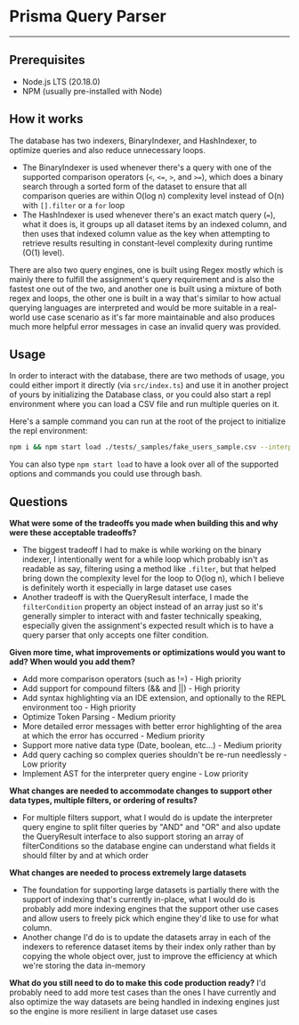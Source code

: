 # Prisma Query Parser

---

## Prerequisites

- Node.js LTS (20.18.0)
- NPM (usually pre-installed with Node)

## How it works

The database has two indexers, BinaryIndexer, and HashIndexer, to optimize queries and also reduce unnecessary loops.

- The BinaryIndexer is used whenever there's a query with one of the supported comparison operators (`<`, `<=`, `>`, and `>=`), which does a binary search through a sorted form of the dataset to ensure that all comparison queries are within O(log n) complexity level instead of O(n) with `[].filter` or a `for` loop
- The HashIndexer is used whenever there's an exact match query (`=`), what it does is, it groups up all dataset items by an indexed column, and then uses that indexed column value as the key when attempting to retrieve results resulting in constant-level complexity during runtime (O(1) level).

There are also two query engines, one is built using Regex mostly which is mainly there to fulfill the assignment's query requirement and is also the fastest one out of the two, and another one is built using a mixture of both regex and loops, the other one is built in a way that's similar to how actual querying languages are interpreted and would be more suitable in a real-world use case scenario as it's far more maintainable and also produces much more helpful error messages in case an invalid query was provided.

## Usage

In order to interact with the database, there are two methods of usage, you could either import it directly (via `src/index.ts`) and use it in another project of yours by initializing the Database class, or you could also start a repl environment where you can load a CSV file and run multiple queries on it.

Here's a sample command you can run at the root of the project to initialize the repl environment:

```sh
npm i && npm start load ./tests/_samples/fake_users_sample.csv --interpreterEngine interpreter
```

You can also type `npm start load` to have a look over all of the supported options and commands you could use through bash.

## Questions

**What were some of the tradeoffs you made when building this and why were these acceptable tradeoffs?**

- The biggest tradeoff I had to make is while working on the binary indexer, I intentionally went for a while loop which probably isn't as readable as say, filtering using a method like `.filter`, but that helped bring down the complexity level for the loop to O(log n), which I believe is definitely worth it especially in large dataset use cases
- Another tradeoff is with the QueryResult interface, I made the `filterCondition` property an object instead of an array just so it's generally simpler to interact with and faster technically speaking, especially given the assignment's expected result which is to have a query parser that only accepts one filter condition.

**Given more time, what improvements or optimizations would you want to add? When would you add them?**

- Add more comparison operators (such as !=) - High priority
- Add support for compound filters (&& and ||) - High priority
- Add syntax highlighting via an IDE extension, and optionally to the REPL environment too - High priority
- Optimize Token Parsing - Medium priority
- More detailed error messages with better error highlighting of the area at which the error has occurred - Medium priority
- Support more native data type (Date, boolean, etc...) - Medium priority
- Add query caching so complex queries shouldn't be re-run needlessly - Low priority
- Implement AST for the interpreter query engine - Low priority

**What changes are needed to accommodate changes to support other data types, multiple filters, or ordering of results?**

- For multiple filters support, what I would do is update the interpreter query engine to split filter queries by "AND" and "OR" and also update the QueryResult interface to also support storing an array of filterConditions so the database engine can understand what fields it should filter by and at which order

**What changes are needed to process extremely large datasets**

- The foundation for supporting large datasets is partially there with the support of indexing that's currently in-place, what I would do is probably add more indexing engines that the support other use cases and allow users to freely pick which engine they'd like to use for what column.
- Another change I'd do is to update the datasets array in each of the indexers to reference dataset items by their index only rather than by copying the whole object over, just to improve the efficiency at which we're storing the data in-memory

**What do you still need to do to make this code production ready?**
I'd probably need to add more test cases than the ones I have currently and also optimize the way datasets are being handled in indexing engines just so the engine is more resilient in large dataset use cases
